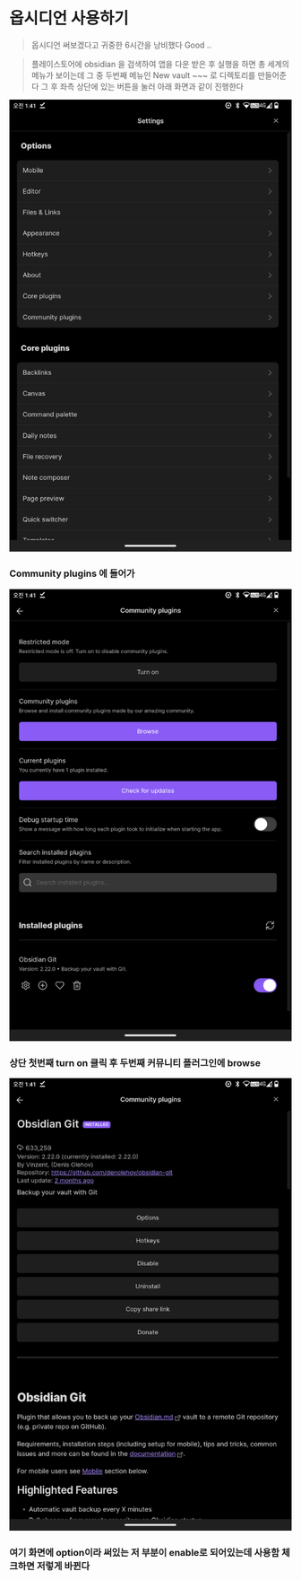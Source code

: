 #  옵시디언 사용하기

>  옵시디언 써보겠다고 귀중한 6시간을 낭비했다
>  Good ..

>  플레이스토어에 obsidian 을 검색하여 앱을 다운 받은 후
>  실행을 하면 총 세계의 메뉴가 보이는데 그 중 두번째 메뉴인
>  New vault ~~~ 로 디렉토리를 만들어준다
>  그 후 좌측 상단에 있는 버튼을 눌러 아래 화면과 같이 진행한다


<img src="howToOpsidian/1.png">

### Community plugins 에 들어가

<img src="./howToOpsidian/2.png">

###  상단 첫번째 turn on 클릭 후 두번째 커뮤니티 플러그인에 browse



<img src="./howToOpsidian/3.png">

### 여기 화면에 option이라 써있는 저 부분이 enable로 되어있는데 사용함 체크하면 저렇게 바뀐다

